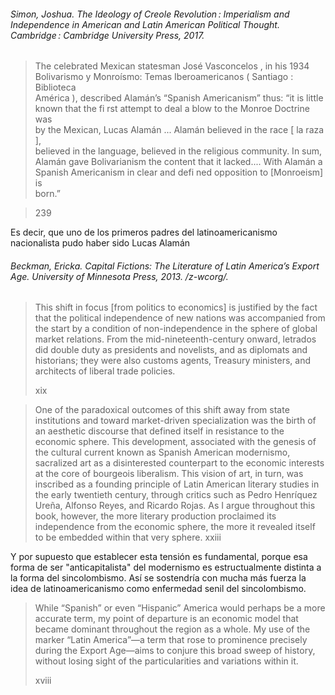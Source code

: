 ###### Simon, Joshua. _The Ideology of Creole Revolution : Imperialism and Independence in American and Latin American Political Thought_. Cambridge : Cambridge University Press, 2017.

> The celebrated Mexican statesman José Vasconcelos , in his 1934  
> Bolivarismo y Monroísmo: Temas Iberoamericanos ( Santiago : Biblioteca  
> América ), described Alamán’s “Spanish Americanism” thus: “it is little  
> known that the fi rst attempt to deal a blow to the Monroe Doctrine was  
> by the Mexican, Lucas Alamán ... Alamán believed in the race \[ la raza \],  
> believed in the language, believed in the religious community. In sum,  
> Alamán gave Bolivarianism the content that it lacked.... With Alamán a  
> Spanish Americanism in clear and defi ned opposition to \[Monroeism\] is  
> born.”

> 239


Es decir, que uno de los primeros padres del latinoamericanismo nacionalista pudo haber sido Lucas Alamán

###### Beckman, Ericka. _Capital Fictions: The Literature of Latin America’s Export Age_. University of Minnesota Press, 2013. /z-wcorg/.

> This shift in focus \[from politics to economics\] is justified by the fact that the political independence of new nations was accompanied from the start by a condition of non-independence in the sphere of global market relations. From the mid-nineteenth-century onward, letrados did double duty as presidents and novelists, and as diplomats and historians; they were also customs agents, Treasury ministers, and architects of liberal trade policies.
> 
> xix

> One of the paradoxical outcomes of this shift away from state institutions and toward market-driven specialization was the birth of an aesthetic discourse that defined itself in resistance to the economic sphere. This development, associated with the genesis of the cultural current known as Spanish American modernismo, sacralized art as a disinterested counterpart to the economic interests at the core of bourgeois liberalism. This vision of art, in turn, was inscribed as a founding principle of Latin American literary studies in the early twentieth century, through critics such as Pedro Henríquez Ureña, Alfonso Reyes, and Ricardo Rojas. As I argue throughout this book, however, the more literary production proclaimed its independence from the economic sphere, the more it revealed itself to be embedded within that very sphere.
    xxiii

Y por supuesto que establecer esta tensión es fundamental, porque esa forma de ser "anticapitalista" del modernismo es estructualmente distinta a la forma del sincolombismo. Así se sostendría con mucha más fuerza la idea de latinoamericanismo como enfermedad senil del sincolombismo.

> While “Spanish” or even “Hispanic” America would perhaps be a more accurate term, my point of departure is an economic model that became dominant throughout the region as a whole. My use of the marker “Latin America”—a term that rose to prominence precisely during the Export Age—aims to conjure this broad sweep of history, without losing sight of the particularities and variations within it.
> 
> xviii